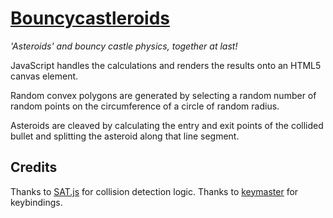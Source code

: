 # [Bouncycastleroids]

_'Asteroids' and bouncy castle physics, together at last!_

JavaScript handles the calculations and renders the results onto an HTML5 canvas element.

Random convex polygons are generated by selecting a random number of random points on the circumference of a circle of random radius.

Asteroids are cleaved by calculating the entry and exit points of the collided bullet and splitting the asteroid along that line segment. 

## Credits

Thanks to [SAT.js] for collision detection logic.
Thanks to [keymaster] for keybindings.

[Bouncycastleroids]:http://pclalv.com/#bouncycastleroids
[Live]:http://pclalv.com/bouncycastleroids.html
[SAT.js]:https://github.com/jriecken/sat-js
[keymaster]:https://github.com/madrobby/keymaster
